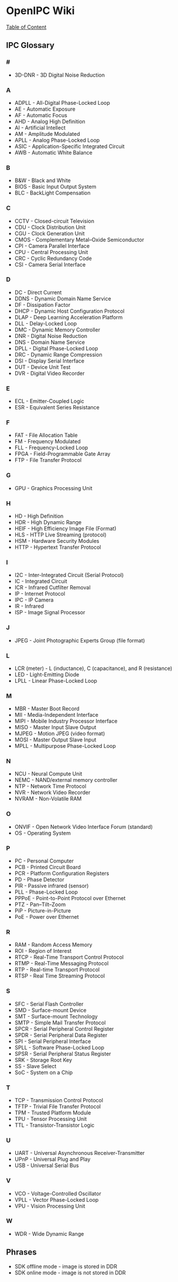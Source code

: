 # OpenIPC Wiki
[Table of Content](../README.md)

IPC Glossary
------------

### \#

- 3D-DNR - 3D Digital Noise Reduction
 
### A

- ADPLL - All-Digital Phase-Locked Loop
- AE - Automatic Exposure
- AF - Automatic Focus
- AHD - Analog High Definition
- AI - Artificial Intellect
- AM - Amplitude Modulated
- APLL - Analog Phase-Locked Loop
- ASIC - Application-Specific Integrated Circuit
- AWB - Automatic White Balance

### B

- B&W - Black and White
- BIOS - Basic Input Output System
- BLC - BackLight Compensation

### C

- CCTV - Closed-circuit Television
- CDU - Clock Distribution Unit
- CGU - Clock Generation Unit
- CMOS - Complementary Metal–Oxide Semiconductor
- CPI - Camera Parallel Interface
- CPU - Central Processing Unit
- CRC - Cyclic Redundancy Code
- CSI - Camera Serial Interface

### D

- DC - Direct Current
- DDNS - Dynamic Domain Name Service
- DF - Dissipation Factor
- DHCP - Dynamic Host Configuration Protocol
- DLAP - Deep Learning Acceleration Platform
- DLL - Delay-Locked Loop
- DMC - Dynamic Memory Controller
- DNR - Digital Noise Reduction
- DNS - Domain Name Service
- DPLL - Digital Phase-Locked Loop
- DRC - Dynamic Range Compression
- DSI - Display Serial Interface
- DUT - Device Unit Test
- DVR - Digital Video Recorder

### E

- ECL - Emitter-Coupled Logic
- ESR - Equivalent Series Resistance

### F

- FAT - File Allocation Table
- FM - Frequency Modulated
- FLL - Frequency-Locked Loop
- FPGA - Field-Programmable Gate Array
- FTP - File Transfer Protocol

### G

- GPU - Graphics Processing Unit

### H

- HD - High Definition
- HDR - High Dynamic Range
- HEIF - High Efficiency Image File (Format) 
- HLS - HTTP Live Streaming (protocol)
- HSM - Hardware Security Modules
- HTTP - Hypertext Transfer Protocol

### I

- I2C - Inter-Integrated Circuit (Serial Protocol)
- IC - Integrated Circuit
- ICR - Infrared Cutfilter Removal
- IP - Internet Protocol
- IPC - IP Camera
- IR - Infrared
- ISP - Image Signal Processor

### J

- JPEG - Joint Photographic Experts Group (file format)

### L

- LCR (meter) - L (inductance), C (capacitance), and R (resistance)
- LED - Light-Emitting Diode
- LPLL - Linear Phase-Locked Loop

### M

- MBR - Master Boot Record
- MII - Media-Independent Interface
- MIPI - Mobile Industry Processor Interface
- MISO - Master Input Slave Output 
- MJPEG - Motion JPEG (video format)
- MOSI - Master Output Slave Input
- MPLL - Multipurpose Phase-Locked Loop

### N

- NCU - Neural Compute Unit
- NEMC - NAND/external memory controller
- NTP - Network Time Protocol
- NVR - Network Video Recorder
- NVRAM - Non-Volatile RAM

### O

- ONVIF - Open Network Video Interface Forum (standard)
- OS - Operating System

### P

- PC - Personal Computer
- PCB - Printed Circuit Board
- PCR - Platform Configuration Registers
- PD - Phase Detector
- PIR - Passive infrared (sensor)
- PLL - Phase-Locked Loop
- PPPoE - Point-to-Point Protocol over Ethernet
- PTZ - Pan–Tilt–Zoom
- PiP - Picture-in-Picture
- PoE - Power over Ethernet

### R

- RAM - Random Access Memory
- ROI - Region of Interest
- RTCP - Real-Time Transport Control Protocol
- RTMP - Real-Time Messaging Protocol
- RTP - Real-time Transport Protocol
- RTSP - Real Time Streaming Protocol

### S

- SFC - Serial Flash Controller
- SMD - Surface-mount Device
- SMT - Surface-mount Technology
- SMTP - Simple Mail Transfer Protocol
- SPCR - Serial Peripheral Control Register
- SPDR - Serial Peripheral Data Register
- SPI - Serial Peripheral Interface
- SPLL - Software Phase-Locked Loop
- SPSR - Serial Peripheral Status Register
- SRK - Storage Root Key
- SS - Slave Select
- SoC - System on a Chip

### T

- TCP - Transmission Control Protocol
- TFTP - Trivial File Transfer Protocol
- TPM - Trusted Platform Module
- TPU - Tensor Processing Unit
- TTL - Transistor-Transistor Logic

### U

- UART - Universal Asynchronous Receiver-Transmitter
- UPnP - Universal Plug and Play
- USB - Universal Serial Bus

### V

- VCO - Voltage-Controlled Oscillator
- VPLL - Vector Phase-Locked Loop
- VPU - Vision Processing Unit
 
### W

- WDR - Wide Dynamic Range


## Phrases

- SDK offline mode - image is stored in DDR
- SDK online mode - image is not stored in DDR
